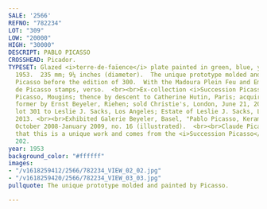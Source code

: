 ```yaml
---
SALE: '2566'
REFNO: "782234"
LOT: "309"
LOW: "20000"
HIGH: "30000"
DESCRIPT: PABLO PICASSO
CROSSHEAD: Picador.
TYPESET: Glazed <i>terre-de-faïence</i> plate painted in green, blue, yellow and white,
  1953.  235 mm; 9¼ inches (diameter).  The unique prototype molded and painted by
  Picasso before the edition of 300.  With the Madoura Plein Feu and Empreinte Originale
  de Picasso stamps, verso.  <br><br>Ex-collection <i>Succession Picasso</i>, Jacqueline
  Picasso, Mougins; thence by descent to Catherine Hutin, Paris; acquired from the
  former by Ernst Beyeler, Riehen; sold Christie's, London, June 21, 2011, sale 7976,
  lot 301 to Leslie J. Sacks, Los Angeles; Estate of Leslie J. Sacks, Los Angeles,
  2013. <br><br>Exhibited Galerie Beyeler, Basel, "Pablo Picasso, Keramik und Grafik,"
  October 2008-January 2009, no. 16 (illustrated).  <br><br>Claude Picasso has confirmed
  that this is a unique work and comes from the <i>Succession Picasso</i>.  Ramié
  202.
year: 1953
background_color: "#ffffff"
images:
- "/v1618259412/2566/782234_VIEW_02_02.jpg"
- "/v1618259420/2566/782234_VIEW_03_03.jpg"
pullquote: The unique prototype molded and painted by Picasso.

---
```

